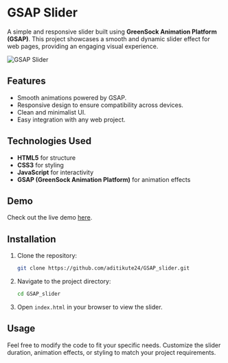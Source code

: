 
# GSAP Slider

A simple and responsive slider built using **GreenSock Animation Platform (GSAP)**. This project showcases a smooth and dynamic slider effect for web pages, providing an engaging visual experience.

![GSAP Slider](https://aditikute24.github.io/GSAP_slider/)

## Features

- Smooth animations powered by GSAP.
- Responsive design to ensure compatibility across devices.
- Clean and minimalist UI.
- Easy integration with any web project.

## Technologies Used

- **HTML5** for structure
- **CSS3** for styling
- **JavaScript** for interactivity
- **GSAP (GreenSock Animation Platform)** for animation effects

## Demo

Check out the live demo [here](https://aditikute24.github.io/GSAP_slider/).

## Installation

1. Clone the repository:
   ```bash
   git clone https://github.com/aditikute24/GSAP_slider.git
   ```
2. Navigate to the project directory:
   ```bash
   cd GSAP_slider
   ```
3. Open `index.html` in your browser to view the slider.

## Usage

Feel free to modify the code to fit your specific needs. Customize the slider duration, animation effects, or styling to match your project requirements.
